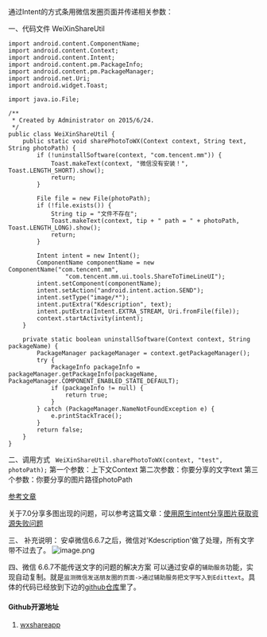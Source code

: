 通过Intent的方式条用微信发圈页面并传递相关参数：

一、代码文件 WeiXinShareUtil

```
import android.content.ComponentName;
import android.content.Context;
import android.content.Intent;
import android.content.pm.PackageInfo;
import android.content.pm.PackageManager;
import android.net.Uri;
import android.widget.Toast;

import java.io.File;

/**
 * Created by Administrator on 2015/6/24.
 */
public class WeiXinShareUtil {
    public static void sharePhotoToWX(Context context, String text, String photoPath) {
        if (!uninstallSoftware(context, "com.tencent.mm")) {
            Toast.makeText(context, "微信没有安装！", Toast.LENGTH_SHORT).show();
            return;
        }

        File file = new File(photoPath);
        if (!file.exists()) {
            String tip = "文件不存在";
            Toast.makeText(context, tip + " path = " + photoPath, Toast.LENGTH_LONG).show();
            return;
        }

        Intent intent = new Intent();
        ComponentName componentName = new ComponentName("com.tencent.mm",
                "com.tencent.mm.ui.tools.ShareToTimeLineUI");
        intent.setComponent(componentName);
        intent.setAction("android.intent.action.SEND");
        intent.setType("image/*");
        intent.putExtra("Kdescription", text);
        intent.putExtra(Intent.EXTRA_STREAM, Uri.fromFile(file));
        context.startActivity(intent);
    }

    private static boolean uninstallSoftware(Context context, String packageName) {
        PackageManager packageManager = context.getPackageManager();
        try {
            PackageInfo packageInfo = packageManager.getPackageInfo(packageName, PackageManager.COMPONENT_ENABLED_STATE_DEFAULT);
            if (packageInfo != null) {
                return true;
            }
        } catch (PackageManager.NameNotFoundException e) {
            e.printStackTrace();
        }
        return false;
    }
}
```

二、调用方式
      `
		WeiXinShareUtil.sharePhotoToWX(context, "test", photoPath);`
                第一个参数：上下文Context
              第二次参数：你要分享的文字text
            第三个参数：你要分享的图片路径photoPath


[参考文章](http://blog.csdn.net/langtuteng136/article/details/46621941)


关于7.0分享多图出现的问题，可以参考这篇文章：[使用原生intent分享图片获取资源失败问题
](http://blog.csdn.net/vv_gool/article/details/53230504)


三、 补充说明：
        安卓微信6.6.7之后，微信对'Kdescription'做了处理，所有文字带不过去了。
![image.png](https://upload-images.jianshu.io/upload_images/752480-858383cfd81cdd94.png?imageMogr2/auto-orient/strip%7CimageView2/2/w/1240)

四、微信 6.6.7不能传送文字的问题的解决方案
可以通过安卓的`辅助服务`功能，实现自动复制。就是`监测微信发送朋友圈的页面->通过辅助服务把文字写入到Edittext`。具体的代码已经放到下边的[github仓库](https://github.com/ysnows/wxshareapp)里了。


#### Github开源地址
  1.  [wxshareapp](https://github.com/ysnows/wxshareapp)